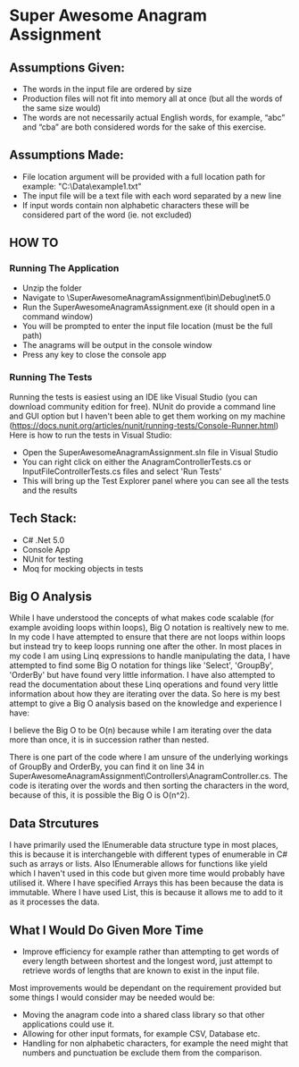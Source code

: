 # Super Awesome Anagram Assignment

## Assumptions Given:
*	The words in the input file are ordered by size
* Production files will not fit into memory all at once (but all the words of the same size would)
*	The words are not necessarily actual English words, for example, “abc” and “cba” are both considered words for the sake of this exercise.

## Assumptions Made:
* File location argument will be provided with a full location path for example: "C:\Data\example1.txt"
* The input file will be a text file with each word separated by a new line
* If input words contain non alphabetic characters these will be considered part of the word (ie. not excluded)


## HOW TO

### Running The Application
* Unzip the folder
* Navigate to \SuperAwesomeAnagramAssignment\bin\Debug\net5.0
* Run the SuperAwesomeAnagramAssignment.exe (it should open in a command window)
* You will be prompted to enter the input file location (must be the full path)
* The anagrams will be output in the console window
* Press any key to close the console app


### Running The Tests
Running the tests is easiest using an IDE like Visual Studio (you can download community edition for free). NUnit do provide a command line and GUI option but I haven't been able to get them working on my machine (https://docs.nunit.org/articles/nunit/running-tests/Console-Runner.html)
Here is how to run the tests in Visual Studio:
* Open the SuperAwesomeAnagramAssignment.sln file in Visual Studio
* You can right click on either the AnagramControllerTests.cs or InputFileControllerTests.cs files and select 'Run Tests'
* This will bring up the Test Explorer panel where you can see all the tests and the results

## Tech Stack:
* C# .Net 5.0
* Console App
* NUnit for testing
* Moq for mocking objects in tests


## Big O Analysis
While I have understood the concepts of what makes code scalable (for example avoiding loops within loops), Big O notation is realtively new to me.
In my code I have attempted to ensure that there are not loops within loops but instead try to keep loops running one after the other. In most places in my code I am using Linq expressions to handle manipulating the data, I have attempted to find some Big O notation for things like 'Select', 'GroupBy', 'OrderBy' but have found very little information. I have also attempted to read the documentation about these Linq operations and found very little information about how they are iterating over the data. So here is my best attempt to give a Big O analysis based on the knowledge and experience I have:

I believe the Big O to be O(n) because while I am iterating over the data more than once, it is in succession rather than nested. 

There is one part of the code where I am unsure of the underlying workings of GroupBy and OrderBy, you can find it on line 34 in SuperAwesomeAnagramAssignment\Controllers\AnagramController.cs. The code is iterating over the words and then sorting the characters in the word, because of this, it is possible the Big O is O(n^2).


## Data Strcutures
I have primarily used the IEnumerable data structure type in most places, this is because it is interchangeble with different types of enumerable in C# such as arrays or lists. Also IEnumerable allows for functions like yield which I haven't used in this code but given more time would probably have utilised it.
Where I have specified Arrays this has been because the data is immutable.
Where I have used List, this is because it allows me to add to it as it processes the data.

## What I Would Do Given More Time
* Improve efficiency for example rather than attempting to get words of every length between shortest and the longest word, just attempt to retrieve words of lengths that are known to exist in the input file.

Most improvements would be dependant on the requirement provided but some things I would consider may be needed would be:
* Moving the anagram code into a shared class library so that other applications could use it.
* Allowing for other input formats, for example CSV, Database etc.
* Handling for non alphabetic characters, for example the need might that numbers and punctuation be exclude them from the comparison.


